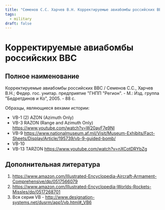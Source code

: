 ```yaml
---
title: "Семенов С.С. Харчев В.Н. Корректируемые авиабомбы российских ВВС"
tags:
  - military
draft: false
---
```


# Корректируемые авиабомбы российских ВВС

## Полное наименование

Корректируемые авиабомбы российских ВВС / Семенов С.С., Харчев В.Н.; Федер. гос. унитар. предприятие "ГНПП "Регион". - М.: Изд. группа "Бедретдинов и Ко", 2005. - 88 с.

Образцы, являющиеся вехами истории:

- VB-1 (2) AZON (Azimuth Only)
- VB-3 RAZON (Range and Azimuth Only) https://www.youtube.com/watch?v=W20ayF7e9NI
- VB-9 https://www.nationalmuseum.af.mil/Visit/Museum-Exhibits/Fact-Sheets/Display/Article/195739/vb-9-guided-bomb/
- VB-10
- VB-13 TARZON https://www.youtube.com/watch?v=nXCotDRYbZg


## Дополнительная литература

1. https://www.amazon.com/Illustrated-Encyclopedia-Aircraft-Armament-Comprehensive/dp/0517566079
2. https://www.amazon.com/Illustrated-Encyclopedia-Worlds-Rockets-Missles/dp/0517268701
3. Вся серия VB - http://www.designation-systems.net/dusrm/app1/vb.html#_VB6